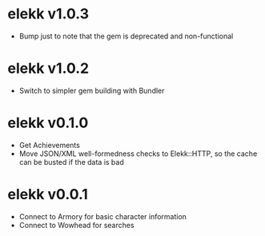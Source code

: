 # elekk v1.0.3

 * Bump just to note that the gem is deprecated and non-functional

# elekk v1.0.2

 * Switch to simpler gem building with Bundler

# elekk v0.1.0

 * Get Achievements
 * Move JSON/XML well-formedness checks to Elekk::HTTP, so the cache can be busted if the data is bad

# elekk v0.0.1

 * Connect to Armory for basic character information
 * Connect to Wowhead for searches

